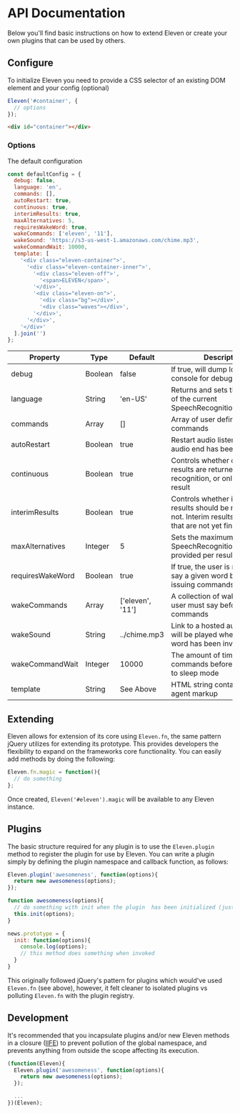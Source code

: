 # API Documentation
Below you'll find basic instructions on how to extend Eleven or create your own plugins that can be used by others.

## Configure

To initialize Eleven you need to provide a CSS selector of an existing DOM element and your config (optional)

```js
Eleven('#container', {
  // options
});
```

```html
<div id="container"></div>
```

### Options

The default configuration

```js
const defaultConfig = {
  debug: false,
  language: 'en',
  commands: [],
  autoRestart: true,
  continuous: true,
  interimResults: true,
  maxAlternatives: 5,
  requiresWakeWord: true,
  wakeCommands: ['eleven', '11'],
  wakeSound: 'https://s3-us-west-1.amazonaws.com/chime.mp3',
  wakeCommandWait: 10000,
  template: [
    '<div class="eleven-container">',
      '<div class="eleven-container-inner">',
        '<div class="eleven-off">',
          '<span>ELEVEN</span>',
        '</div>',
        '<div class="eleven-on">',
          '<div class="bg"></div>',
          '<div class="waves"></div>',
        '</div>',
      '</div>',
    '</div>'
  ].join('')
};
```

| Property         | Type    | Default   | Description
|------------------|---------|-----------|------------------------------------------------------------------------|
| debug            | Boolean | false     | If true, will dump logs into console for debugging |
| language         | String  | 'en-US'   | Returns and sets the language of the current SpeechRecognition |
| commands         | Array   | []        | Array of user defined commands |
| autoRestart      | Boolean | true      | Restart audio listener when audio end has been triggered |
| continuous       | Boolean | true      | Controls whether continuous results are returned for each recognition, or only a single result |
| interimResults   | Boolean | true      | Controls whether interim results should be returned or not. Interim results are results that are not yet final |
| maxAlternatives  | Integer | 5         | Sets the maximum number of SpeechRecognitionAlternatives provided per result. |
| requiresWakeWord | Boolean | true      | If true, the user is required to say a given word before issuing commands |
| wakeCommands     | Array   | ['eleven', '11'] | A collection of wake words the user must say before issuing commands
| wakeSound        | String  | ../chime.mp3     | Link to a hosted audio file that will be played when the wake word has been invoked
| wakeCommandWait  | Integer | 10000            | The amount of time to wait for commands before going back to sleep mode
| template         | String  | See Above        | HTML string containing the agent markup |

## Extending

Eleven allows for extension of its core using `Eleven.fn`, the same pattern jQuery utilizes for extending its prototype. This provides developers the flexibility to expand on the frameworks core functionality. You can easily add methods by doing the following:

```js
Eleven.fn.magic = function(){
  // do something
};

```

Once created, `Eleven('#eleven').magic` will be available to any Eleven instance.

## Plugins

The basic structure required for any plugin is to use the `Eleven.plugin` method to register the plugin for use by Eleven. You can write a plugin simply by defining the plugin namespace and callback function, as follows:

```js
Eleven.plugin('awesomeness', function(options){
  return new awesomeness(options);
});

function awesomeness(options){
  // do something with init when the plugin  has been initialized (just an example)
  this.init(options);
}

news.prototype = {
  init: function(options){
    console.log(options);
    // this method does something when invoked
  }
}
```

This originally followed jQuery's pattern for plugins which would've used `Eleven.fn` (see above), however, it felt cleaner to isolated plugins vs polluting `Eleven.fn` with the plugin registry.

## Development

It's recommended that you incapsulate plugins and/or new Eleven methods in a closure ([IIFE](http://benalman.com/news/2010/11/immediately-invoked-function-expression/)) to prevent pollution of the global namespace, and prevents anything from outside the scope affecting its execution.

```js
(function(Eleven){
  Eleven.plugin('awesomeness', function(options){
    return new awesomeness(options);
  });

  ...
})(Eleven);
```
